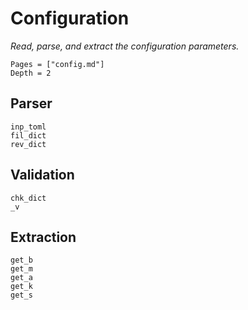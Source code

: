 # Configuration

*Read, parse, and extract the configuration parameters.*

```@contents
Pages = ["config.md"]
Depth = 2
```

## Parser

```@docs
inp_toml
fil_dict
rev_dict
```

## Validation

```@docs
chk_dict
_v
```

## Extraction

```@docs
get_b
get_m
get_a
get_k
get_s
```
